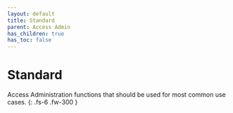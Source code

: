 ```yaml
---
layout: default
title: Standard
parent: Access Admin
has_children: true
has_toc: false
---
```


# Standard

Access Administration functions that should be used for most common use cases.
{: .fs-6 .fw-300 }